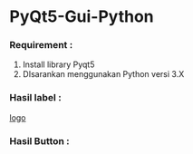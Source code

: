 # PyQt5-Gui-Python

### Requirement :

1. Install library Pyqt5
2. DIsarankan menggunakan Python versi 3.X


### Hasil label :

[logo](https://i.ibb.co/fpqQjzF/label1.png)

### Hasil Button : 
